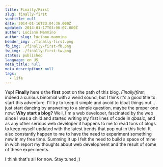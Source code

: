 ```yaml
---
title: Finally/First
slug: finally-first
subtitle: null
date: 2014-01-16T23:04:36.000Z
updated: 2014-01-17T03:06:07.000Z
author: Luciano Mammino
author_slug: luciano-mammino
header_img: ./finally-first.png
fb_img: ./finally-first-fb.png
tw_img: ./finally-first-tw.png
status: published
language: en_US
meta_title: null
meta_description: null
tags:
  - life
---
```


Yep! **Finally** here's the **first** post on the path of this blog. _Finally/first_, indeed a curious binomial with a weird sound, but I think it's a good title to start this adventure.
I'll try to keep it simple and avoid to bloat things out... just start dancing by answering to a simple question, maybe the proper one now: **Why start a blog?**
Well, I'm a web developer, fascinated by the web since I was a child and started writing my first lines of code in _qbasic_, and as any other serious web developer it happens to me to read tons of blogs to keep myself updated with the latest trends that pop out in this field. It also constantly happen to me to have the need to experiment something new in my free time. Summing it up I felt the need to build a space of mine in wich report my thoughts about web development and the result of some of these experiments.

I think that's all for now.
Stay tuned ;)
